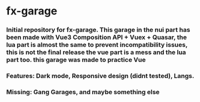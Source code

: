 # fx-garage

### Initial repository for fx-garage. This garage in the nui part has been made with Vue3 Composition API + Vuex + Quasar, the lua part is almost the same to prevent incompatibility issues, this is not the final release the vue part is a mess and the lua part too. this garage was made to practice Vue

### Features: Dark mode, Responsive design (didnt tested), Langs.

### Missing: Gang Garages, and maybe something else